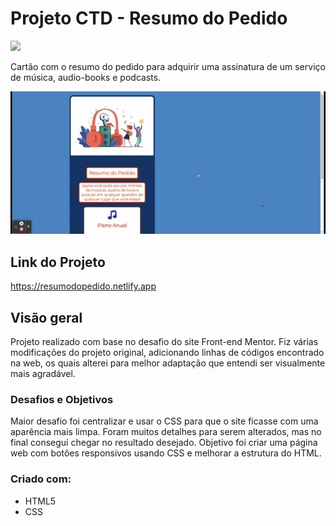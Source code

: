 # Projeto CTD - Resumo do Pedido
<img src="http://img.shields.io/static/v1?label=STATUS&message=CONCLUIDO&color=GREEN&style=for-the-badge"/>
</p>
Cartão com o resumo do pedido para adquirir uma assinatura de um serviço de música, audio-books e podcasts.

![](./resumo-gif/resumo.gif)

## Link do Projeto
https://resumodopedido.netlify.app

## Visão geral
Projeto realizado com base no desafio do site Front-end Mentor. Fiz várias modificações do projeto original, adicionando linhas de códigos encontrado na web, os quais alterei para melhor adaptação que entendi ser visualmente mais agradável.

### Desafios e Objetivos
Maior desafio foi centralizar e usar o CSS para que o site ficasse com uma aparência mais limpa. Foram muitos detalhes para serem alterados, mas no final consegui chegar no resultado desejado. Objetivo foi criar uma página web com botões responsivos usando CSS e melhorar a estrutura do HTML.

### Criado com:
- HTML5
- CSS